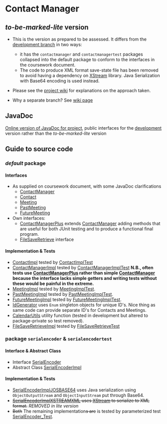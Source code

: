 # Contact Manager
## _to-be-marked-lite_ version

* This is the version as prepared to be assessed. It differs from the [development branch](https://github.com/BBK-PiJ-2014-66/cw4/tree/development) in two ways:
  * it has the `contactmanager` and `contactmanagertest` packages collapsed into the default package to conform to the interfaces in the coursework document.
  * The code to produce XML format save-state file has been removed to avoid having a dependency on [XStream](http://xstream.codehaus.org/) library. Java Serialization with Base64 encoding is used instead.

* Please see the [project wiki](https://github.com/BBK-PiJ-2014-66/cw4/wiki) for explanations on the approach taken.
* Why a separate branch? See [wiki page](https://github.com/BBK-PiJ-2014-66/cw4/wiki/Packages,-the-use-of-%60development%60-and-branching)

## JavaDoc

[Online version of JavaDoc for project](http://bbk-pij-2014-66.github.io/cw4/javadoc/), public interfaces for the [development](https://github.com/BBK-PiJ-2014-66/cw4/tree/development) version rather than the _to-be-marked-lite_ version


## Guide to source code

### _default_ package

#### Interfaces
* As supplied on coursework document, with some JavaDoc clarifications
  * [ContactManager](src/ContactManager.java)
  * [Contact](src/Contact.java)
  * [Meeting](src/Meeting.java)
  * [PastMeeting](src/PastMeeting.java)
  * [FutureMeeting](src/FutureMeeting.java)
* Own interfaces:
  * [ContactManagerPlus](src/ContactManagerPlus.java) extends [ContactManager](src/ContactManager.java) 
     adding methods that are useful for both JUnit testing and to produce a functional final program.
  * [FileSaveRetrieve](src/FileSaveRetrieve.java) interface

#### Implementation & Tests
* [ContactImpl](src/ContactImpl.java) tested by  [ContactImplTest](src/ContactImplTest.java)
* [ContactManagerImpl](src/ContactManagerImpl.java) tested by  [ContactManagerImplTest](src/ContactManagerImplTest.java) 
**N.B., often tests use [ContactManagerPlus](src/ContactManagerPlus.java) rather than simple  [ContactManager](src/ContactManager.java) because the interface lacks simple getters and writing tests without these would be painful in the extreme.**
* [MeetingImpl](src/MeetingImpl.java) tested by [MeetingImplTest](src/MeetingImplTest.java).
* [PastMeetingImpl](src/PastMeetingImpl.java) tested by [PastMeetingImplTest](src/PastMeetingImplTest.java).
* [FutureMeetingImpl](src/FutureMeetingImpl.java) tested by [FutureMeetingImplTest](src/FutureMeetingImplTest.java).
* [IdGenerator](src/IdGenerator.java) uses `Enum` singleton objects for unique ID's. 
Nice thing as same code can provide separate ID's for Contacts and Meetings.
* [CalendarUtils](src/CalendarUtils.java) utility function (tested in development but altered to package-private so test removed). 
* [FileSaveRetrieveImpl](src/FileSaveRetrieveImpl.java) tested by [FileSaveRetrieveTest](src/FileSaveRetrieveTest.java)


### package `serialencoder` & `serialencodertest`

#### Interface & Abstract Class
* Interface [SerialEncoder](src/serialencoder/SerialEncoder.java) 
* Abstract Class [SerialEncoderImpl](src/serialencoder/SerialEncoderImpl.java)

#### Implementation & Tests
* [SerialEncoderImplJOSBASE64](src/serialencoder/SerialEncoderImplJOSBASE64.java) uses Java serialization using `ObjectOutputStream` and `ObjectInputStream` put through Base64.
* ~~[SerialEncoderImplXSTREAMXML](src/serialencoder/SerialEncoderImplXSTREAMXML.java) uses  [XStream](http://xstream.codehaus.org/) to serialize to XML format.~~ *REMOVED in lite version*
* ~~Both~~ The remaining implementation~~s are~~ is tested by parameterized test [SerialEncoder_Test](src/serialencodertest/SerialEncoder_Test.java).

